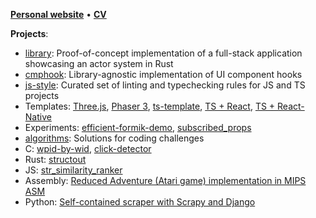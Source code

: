 [**Personal website**](https://resolritter.vercel.app) • [**CV**](https://resolritter.vercel.app/cv)

**Projects**:

- [library](https://github.com/resolritter/library): Proof-of-concept implementation of a full-stack application showcasing an actor system in Rust
- [cmphook](https://github.com/resolritter/cmphook): Library-agnostic implementation of UI component hooks
-  [js-style](https://github.com/resolritter/js-style): Curated set of linting and typechecking rules for JS and TS projects
- Templates:  [Three.js](https://github.com/resolritter/threejs-template), [Phaser 3](https://github.com/resolritter/phaser3-template), [ts-template](https://github.com/resolritter/ts-template), [TS + React](https://github.com/resolritter/react-ts-starter), [TS + React-Native](https://github.com/resolritter/ts-react-native-starter)
- Experiments: [efficient-formik-demo](https://github.com/resolritter/efficient-formik-demo), [subscribed_props](https://github.com/resolritter/subscribed_props)
- [algorithms](https://github.com/resolritter/algorithms): Solutions for coding challenges
- C:  [wpid-by-wid](https://github.com/resolritter/wpid-by-wid), [click-detector](https://github.com/resolritter/click-detector)
- Rust: [structout](https://github.com/resolritter/structout)
- JS: [str_similarity_ranker](https://github.com/resolritter/str_similarity_ranker)
- Assembly: [Reduced Adventure (Atari game) implementation in MIPS ASM](https://github.com/resolritter/MIPS-Mars-Game)
- Python: [Self-contained scraper with Scrapy and Django](https://github.com/resolritter/webscraper-news-portal)
